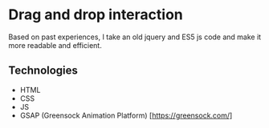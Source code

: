 # Drag and drop interaction

Based on past experiences, I take an old jquery and ES5 js code and make it more readable and efficient.

## Technologies

- HTML
- CSS
- JS
- GSAP (Greensock Animation Platform) [https://greensock.com/]
